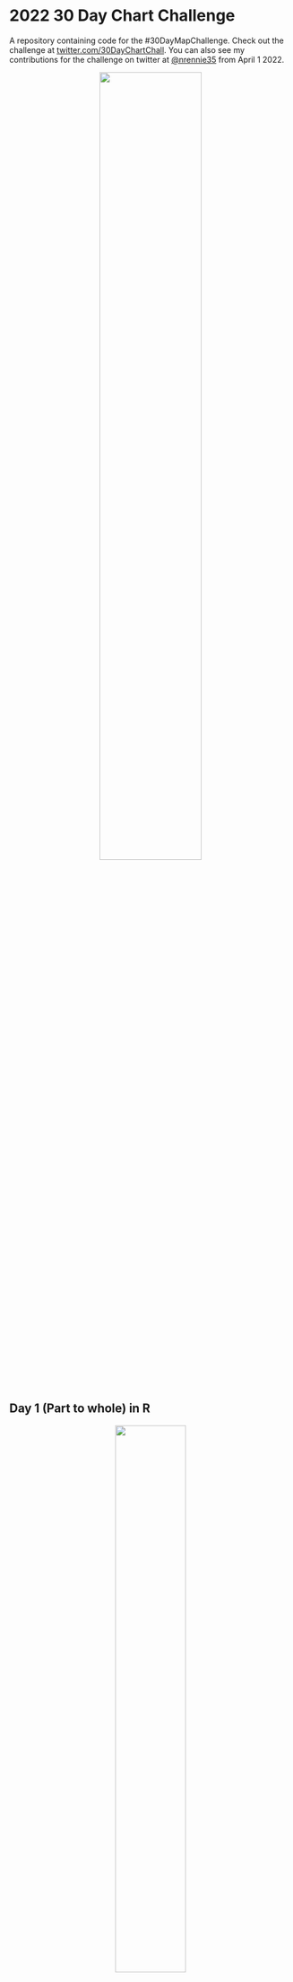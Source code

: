 # 2022 30 Day Chart Challenge

A repository containing code for the #30DayMapChallenge. Check out the challenge at [twitter.com/30DayChartChall](https://twitter.com/30DayChartChall?ref_src=twsrc%5Egoogle%7Ctwcamp%5Eserp%7Ctwgr%5Eauthor). You can also see my contributions for the challenge on twitter at [@nrennie35](https://twitter.com/nrennie35) from April 1 2022.

<p align="center">
<img src="prompts.jpg?raw=true" width="60%">
</p>

## Day 1 (Part to whole) in R
<p align="center">
<img src="viz/day_01.jpg?raw=true" width="50%">
</p>

## Day 2 (Pictogram) in R
<p align="center">
<img src="viz/day_02.jpg?raw=true" width="50%">
</p>

## Day 3 (Historical) in R
<p align="center">
<img src="viz/day_03.jpg?raw=true" width="50%">
</p>

## Day 4 (Flora) in Tableau (left) and R (right)
<p align="center">
<img src="viz/day_04.png?raw=true" width="48%">
<img src="viz/day_04_R.png?raw=true" width="48%">
</p> 

## Day 5 (Slope) in R
<p align="center">
<img src="viz/day_05.png?raw=true" width="50%">
</p>

## Day 6 (Our World in Data) in R
<p align="center">
<img src="viz/day_06.jpg?raw=true" width="50%">
</p>

## Day 7 (Physical) in R
<p align="center">
<img src="viz/day_07.jpg?raw=true" width="50%">
</p>

## Day 8 (Mountains) in Figma
<p align="center">
<img src="viz/day_08.png?raw=true" width="50%">
</p>

## Day 9 (Statistics) in R
<p align="center">
<img src="viz/day_09.png?raw=true" width="50%">
</p>

## Day 10 (Experimental) in R
<p align="center">
<img src="viz/day_10.jpg?raw=true" width="50%">
</p>

## Day 11 (Circular) in R
<p align="center">
<img src="viz/day_11.jpg?raw=true" width="50%">
</p>
